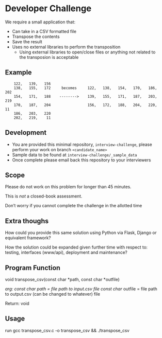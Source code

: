Developer Challenge
===================
We require a small application that:
 - Can take in a CSV formatted file
 - Transpose the contents
 - Save the result
 - Uses no external libraries to perform the transposition
    - Using external libraries to open/close files or anything not related to the transposion is acceptable

Example
-------
```
    122,   139,   156
    138,   155,   172     becomes     122,   138,   154,   170,   186,   202
    154,   171,   188    -------->    139,   155,   171,   187,   203,   219
    170,   187,   204                 156,   172,   188,   204,   220,    11
    186,   203,   220
    202,   219,    11
```

Development
-----------
 - You are provided this minimal repository, `interview-challenge`, please perform your work on branch `<candidate_name>`
 - Sample data to be found at `interview-challenge/_sample_data`
 - Once complete please email back this repository to your interviewers

Scope
-----
Please do not work on this problem for longer than 45 minutes.

This is *not* a closed-book assessment.

Don’t worry if you cannot complete the challenge in the allotted time

Extra thoughs
-------------
How could you provide this same solution using Python via Flask, Django or equivalent framework?

How the solution could be expanded given further time with respect to: testing, interfaces (www/api), deployment and maintenance?

Program Function
-----------
void transpose_csv(const char *path, const char *outfile)

**arg:
const char* path = file path to input.csv file
const char* outfile = file path to output.csv (can be changed to whatever) file

Return: void

Usage
-----------
run gcc transpose_csv.c -o transpose_csv && ./transpose_csv
